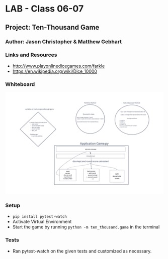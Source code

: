 # LAB - Class 06-07

## Project: Ten-Thousand Game

### Author: Jason Christopher & Matthew Gebhart

### Links and Resources

* <http://www.playonlinedicegames.com/farkle>
* <https://en.wikipedia.org/wiki/Dice_10000>

### Whiteboard

![Whiteboard](images/10000_Lab_with_Jason_V2.png)

### Setup

* `pip install pytest-watch`
* Activate Virtual Environment
* Start the game by running `python -m ten_thousand.game` in the terminal

### Tests

* Ran pytest-watch on the given tests and customized as necessary.
